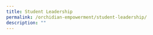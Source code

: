 ```yaml
---
title: Student Leadership
permalink: /orchidian-empowerment/student-leadership/
description: ""
---
```

